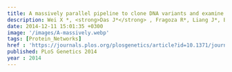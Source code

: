 ```yaml
---
title: A massively parallel pipeline to clone DNA variants and examine molecular phenotypes of human disease mutations
description: Wei X *, <strong>Das J*</strong> , Fragoza R*, Liang J*, Bastos de Oliveira F.M, Lee H.R, Wang X, Mort M, Stenson P.D, Cooper D.N, Lipkin S.M, Smolka M.B, Yu H
date: 2014-12-11 15:01:35 +0300
image: '/images/A-massively.webp'
tags: [Protein_Networks]
href : 'https://journals.plos.org/plosgenetics/article?id=10.1371/journal.pgen.1004819'
published: PLoS Genetics 2014
year : 2014
---
```

